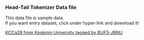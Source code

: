 ### Head-Tail Tokenizer Data file

This data file is sample data.</br>
If you want entry dataset, click under hyper-link and download it!

[KCCq28 from Kookmin University tagged by BUFS-JBNU](https://github.com/bufsnlp2030/BUFS-JBNUCorpus2020)
